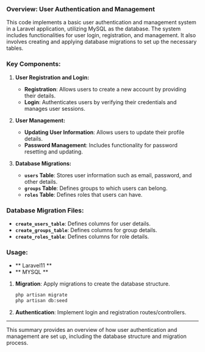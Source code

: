 ### **Overview: User Authentication and Management**

This code implements a basic user authentication and management system in a Laravel application, utilizing MySQL as the database. The system includes functionalities for user login, registration, and management. It also involves creating and applying database migrations to set up the necessary tables.

### **Key Components:**

1. **User Registration and Login:**
   - **Registration**: Allows users to create a new account by providing their details.
   - **Login**: Authenticates users by verifying their credentials and manages user sessions.

2. **User Management:**
   - **Updating User Information**: Allows users to update their profile details.
   - **Password Management**: Includes functionality for password resetting and updating.

3. **Database Migrations:**
   - **`users` Table**: Stores user information such as email, password, and other details.
   - **`groups` Table**: Defines groups to which users can belong.
   - **`roles` Table**: Defines roles that users can have.

### **Database Migration Files:**

- **`create_users_table`**: Defines columns for user details.
- **`create_groups_table`**: Defines columns for group details.
- **`create_roles_table`**: Defines columns for role details.

### **Usage:**

- ** Laravel11 **
- ** MYSQL **

1. **Migration**: Apply migrations to create the database structure.
   ```bash
   php artisan migrate
   php artisan db:seed
   ```

2. **Authentication**: Implement login and registration routes/controllers.

---

This summary provides an overview of how user authentication and management are set up, including the database structure and migration process.
